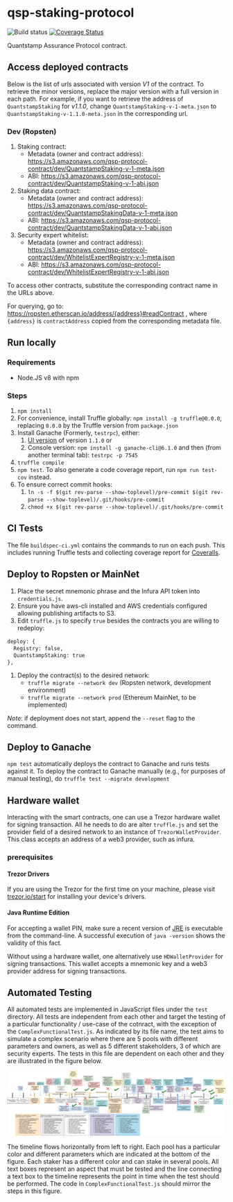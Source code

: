 # qsp-staking-protocol

![Build status](https://codebuild.us-east-1.amazonaws.com/badges?uuid=eyJlbmNyeXB0ZWREYXRhIjoiS01CNlNuU3RRaVp6ekJzbTZCNDVWekJwY1psMWczN1FMYTBEMDRLcmQ2ZS90U2ZhbUlkUVdBaEV4S3JIaEo5NTJndWtDbDk1TnMxVm0zbWl6NDFhU3hvPSIsIml2UGFyYW1ldGVyU3BlYyI6IldvaTZHMVpaUnBzYzIvS3UiLCJtYXRlcmlhbFNldFNlcmlhbCI6MX0%3D&branch=master)
[![Coverage Status](https://coveralls.io/repos/github/quantstamp/qsp-staking-protocol/badge.svg?branch=master&t=H4hlEY)](https://coveralls.io/github/quantstamp/qsp-staking-protocol?branch=master)

Quantstamp Assurance Protocol contract.

## Access deployed contracts

Below is the list of urls associated with version _V1_ of the contract. To retrieve the minor versions, replace the major version with a full
version in each path. For example, if you want to retrieve the address of `QuantstampStaking` for _v1.1.0_,
change `QuantstampStaking-v-1-meta.json` to `QuantstampStaking-v-1.1.0-meta.json` in the corresponding url.

### Dev (Ropsten)

1. Staking contract:
    - Metadata (owner and contract address): https://s3.amazonaws.com/qsp-protocol-contract/dev/QuantstampStaking-v-1-meta.json
    - ABI: https://s3.amazonaws.com/qsp-protocol-contract/dev/QuantstampStaking-v-1-abi.json
1. Staking data contract:
    - Metadata (owner and contract address): https://s3.amazonaws.com/qsp-protocol-contract/dev/QuantstampStakingData-v-1-meta.json
    - ABI: https://s3.amazonaws.com/qsp-protocol-contract/dev/QuantstampStakingData-v-1-abi.json
1. Security expert whitelist:
    - Metadata (owner and contract address): https://s3.amazonaws.com/qsp-protocol-contract/dev/WhitelistExpertRegistry-v-1-meta.json
    - ABI: https://s3.amazonaws.com/qsp-protocol-contract/dev/WhitelistExpertRegistry-v-1-abi.json

To access other contracts, substitute the corresponding contract name in the URLs above.

For querying, go to: https://ropsten.etherscan.io/address/{address}#readContract , where `{address}` is `contractAddress` copied from the corresponding metadata file.

## Run locally
### Requirements

* Node.JS v8 with npm

### Steps

1. `npm install`
1. For convenience, install Truffle globally: `npm install -g truffle@0.0.0`, replacing `0.0.0` by the Truffle version from `package.json`
1. Install Ganache (Formerly, `testrpc`), either:
    1. [UI version](http://truffleframework.com/ganache/) of version `1.1.0` or
    1. Console version: `npm install -g ganache-cli@6.1.0` and then (from another terminal tab): `testrpc -p 7545`
1. `truffle compile`
1. `npm test`. To also generate a code coverage report, run `npm run test-cov` instead.
1. To ensure correct commit hooks:
    1. `ln -s -f $(git rev-parse --show-toplevel)/pre-commit $(git rev-parse --show-toplevel)/.git/hooks/pre-commit`
    1. `chmod +x $(git rev-parse --show-toplevel)/.git/hooks/pre-commit`

## CI Tests

The file `buildspec-ci.yml` contains the commands to run on each push.
This includes running Truffle tests and collecting coverage report for [Coveralls](https://coveralls.io/github/qsp-staking-protocol).

## Deploy to Ropsten or MainNet

1. Place the secret mnemonic phrase and the Infura API token into `credentials.js`.
1. Ensure you have aws-cli installed and AWS credentials configured allowing publishing artifacts to S3.
1. Edit `truffle.js` to specify `true` besides the contracts you are willing to redeploy:
  ```
  deploy: {
    Registry: false,
    QuantstampStaking: true
  },
  ```

1. Deploy the contract(s) to the desired network:
    * `truffle migrate --network dev` (Ropsten network, development environment)
    * `truffle migrate --network prod` (Ethereum MainNet, to be implemented)

*Note*: if deployment does not start, append the `--reset` flag to the command.

## Deploy to Ganache

`npm test` automatically deploys the contract to Ganache and runs tests against it. To deploy the contract to Ganache manually (e.g., for purposes of manual testing), do `truffle test --migrate development`

## Hardware wallet

Interacting with the smart contracts, one can use a Trezor hardware wallet for signing transaction. All he needs to do are alter `truffle.js`
and set the provider field of a desired network to an instance of `TrezorWalletProvider`.
This class accepts an address of a web3 provider, such as infura.

### prerequisites
#### Trezor Drivers
If you are using the Trezor for the first time on your machine, please visit [trezor.io/start](https://trezor.io/start/)
for installing your device's drivers.
#### Java Runtime Edition
For accepting a wallet PIN, make sure a recent version of [JRE](http://www.oracle.com/technetwork/java/javase/downloads/jre8-downloads-2133155.html)
is executable from the command-line. A successful execution of `java -version` shows the validity of this fact.

Without using a hardware wallet, one alternatively use `HDWalletProvider` for signing transactions. This wallet accepts 
a mnemonic key and a web3 provider address for signing transactions.  

## Automated Testing

All automated tests are implemented in JavaScript files under the `test` directory. All tests are independent from each other and target the testing of a particular functionality / use-case of the cotnract, with the exception of the `ComplexFunctionalTest.js`. As indicated by its file name, the test aims to simulate a complex scenario where there are 5 pools with different parameters and owners, as well as 5 different stakeholders, 3 of which are security experts. The tests in this file are dependent on each other and they are illustrated in the figure below.

![Complex Functional Test Diagram](figures/ComplexFunctionalTest.png)

The timeline flows horizontally from left to right. Each pool has a particular color and different parameters which are indicated at the bottom of the figure. Each staker has a different color and can stake in several pools. All text boxes represent an aspect that must be tested and the line connecting a text box to the timeline represents the point in time when the test should be performed. The code in `ComplexFunctionalTest.js` should mirror the steps in this figure.
